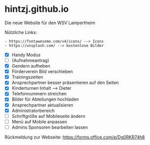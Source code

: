 # hintzj.github.io
Die neue Website für den WSV Lampertheim

Nützliche Links:

    - https://fontawesome.com/v4/icons/ --> Icons
    - https://unsplash.com/ --> kostenlose Bilder

- [x] Handy Modus
- [ ] (Aufnahmeantrag)
- [x] Gendern aufheben
- [x] Förderverein Bild verschieben
- [x] Trainingszeiten
- [x] Ansprechpartner besser präsentieren auf den Seiten
- [x] Kinderturnen Inhalt --> Dieter
- [x] Telefonnummern streichen
- [x] Bilder für Abteilungen hochladen
- [x] Ansprechpartner aktualisieren
- [x] Administratorbereich
- [ ] Schriftgröße auf Mobileseite ändern
- [ ] Menü auf Mobile anpassen
- [ ] Admins Sponsoren bearbeiten lassen

Rückmeldung zur Webseite: https://forms.office.com/e/Dg0RKR74h8
